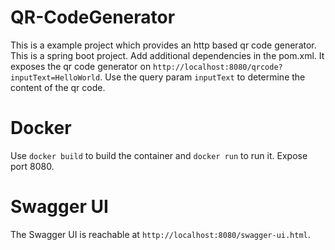 # QR-CodeGenerator

This is a example project which provides an http based qr code generator.
This is a spring boot project. Add additional dependencies in the pom.xml.
It exposes the qr code generator on `http://localhost:8080/qrcode?inputText=HelloWorld`.
Use the query param `inputText` to determine the content of the qr code.

# Docker 

Use `docker build` to build the container and `docker run` to run it. Expose port 8080.

# Swagger UI

The Swagger UI is reachable at `http://localhost:8080/swagger-ui.html`.




